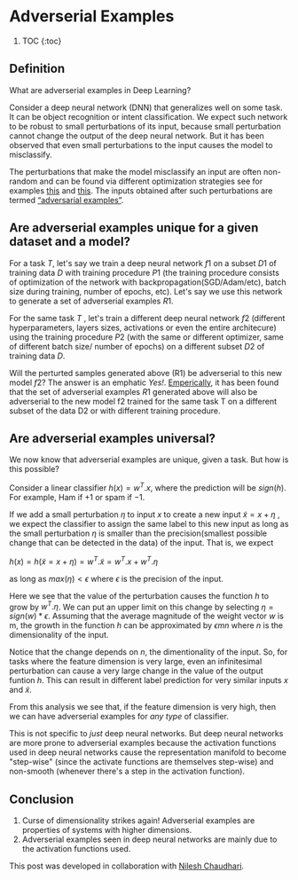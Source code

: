 # Adverserial Examples

1. TOC
{:toc}

## Definition

What are adverserial examples in Deep Learning?


Consider a deep neural network (DNN) that generalizes well on some task. It can be object recognition or intent classification. We expect such network to be robust to small perturbations of its input, because small perturbation cannot change the output of the deep neural network. But it has been observed that even small perturbations to the input causes the model to misclassify. 

The perturbations that make the model misclassify an input are often non-random and can be found via different optimization strategies see for examples [this](https://arxiv.org/pdf/1412.6572.pdf) and [this](https://arxiv.org/pdf/1607.02533.pdf). The inputs obtained after such perturbations are termed [“adversarial examples”](https://arxiv.org/pdf/1312.6199.pdf).


## Are adverserial examples unique for a given dataset and a model?

For a task $T$, let's say we train a deep neural network $f1$ on a subset $D1$  of training data $D$ with training procedure $P1$ (the training procedure consists of optimization of the network with backpropagation(SGD/Adam/etc), batch size during training, number of epochs, etc). Let's say we use this network to generate a set of adverserial examples $R1$. 

For the same task $T$ , let's train a different deep neural network $f2$ (different hyperparameters, layers sizes, activations or even the entire architecure) using the training procedure $P2$ (with the same or different optimizer, same of different batch size/ number of epochs) on a different subset $D2$ of training data $D$. 

Will the perturted samples generated above (R1) be adverserial to this new model $f2$? The answer is an emphatic _Yes!_. [Emperically](https://arxiv.org/pdf/1312.6199.pdf), it has been found that the set of adverserial examples $R1$ generated above will also be adverserial to the new model f2 trained for the same task T on a different subset of the data D2 or with different training procedure. 

## Are adverserial examples universal?

We now know that adverserial examples are unique, given a task. But how is this possible?

Consider a linear classifier $h(x) = w^T.x$, where the prediction will be $sign(h)$. For example,  Ham if $+1$ or spam if $-1$.

If we add a small perturbation $\eta$  to input $x$ to create a new input $\tilde{x} = x + \eta$ , we expect the classifier to assign the same label to this new input as long as the small perturbation $\eta$ is smaller than the precision(smallest possible change that can be detected in the data) of the input. That is, we expect

$h(x) = h(\tilde{x} = x + \eta) = w^T.\tilde{x} = w^T.x + w^T.\eta$

as long as $max(\eta)<\epsilon$ where $\epsilon$ is the precision of the input.

Here we see that the value of the perturbation causes the function $h$ to grow by $w^T.\eta$. We can put an upper limit on this change by selecting $\eta = sign(w)* \epsilon$. Assuming that the average magnitude of the weight vector $w$ is m, the growth in the function $h$ can be approximated by $\epsilon mn$ where $n$ is the dimensionality of the input.

Notice that the change depends on $n$, the dimentionality of the input. So, for tasks where the feature dimension is very large, even an infinitesimal perturbation can cause a very large change in the value of the output funtion $h$. This can result in different label prediction for very similar inputs $x$ and $\tilde{x}$.

From this analysis we see that, if the feature dimension is very high, then we can have adverserial examples for _any type_ of classifier. 


This is not specific to _just_ deep neural networks. But deep neural networks are more prone to adverserial examples because the activation functions used in deep neural networks cause the representation manifold to become "step-wise" (since the activate functions are themselves step-wise) and non-smooth (whenever there's a step in the activation function).




<!-- p2pdistance + p2hpdistance -->

## Conclusion
1. Curse of dimensionality strikes again! Adverserial examples are properties of systems with higher dimensions. 
2. Adverserial examples seen in deep neural networks are mainly due to the activation functions used.

This post was developed in collaboration with [Nilesh Chaudhari](@nonlocal).


